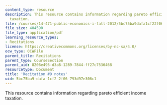 ```yaml
---
content_type: resource
description: This resource contains information regarding pareto efficient income
  taxation.
file: /courses/14-471-public-economics-i-fall-2012/5bc75ba9dafa1cf22f06793d97e306c1_MIT14_471F12_recnotes9.pdf
file_size: 404590
file_type: application/pdf
learning_resource_types:
- Recitations
license: https://creativecommons.org/licenses/by-nc-sa/4.0/
ocw_type: OCWFile
parent_title: Recitations
parent_type: CourseSection
parent_uid: 8206e495-d3a8-1289-7844-ff27c7536468
resourcetype: Document
title: 'Recitation #9 notes'
uid: 5bc75ba9-dafa-1cf2-2f06-793d97e306c1
---
```

This resource contains information regarding pareto efficient income taxation.